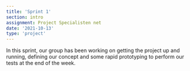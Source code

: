 ```yaml
---
title: 'Sprint 1'
section: intro
assignment: Project Specialisten net
date: '2021-10-13'
type: 'project'
---
```


In this sprint, our group has been working on getting the project up and running, defining our concept and some rapid prototyping to perform our tests at the end of the week.
